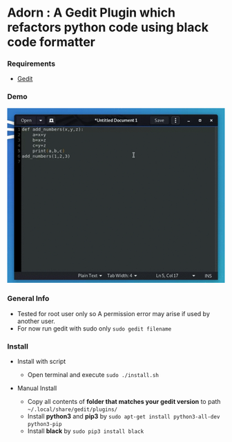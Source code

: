 # Adorn : A Gedit Plugin which refactors python code using black code formatter 


### Requirements
* [Gedit](https://wiki.gnome.org/Apps/Gedit)

### Demo

![Adorn Demo](Adorn.gif)

### General Info
 * Tested for root user only so A permission error may arise if used by another user.
 * For now run gedit with sudo only ``sudo gedit filename``


### Install
* Install with script
  * Open terminal and execute `sudo ./install.sh`
  
* Manual Install
  * Copy all contents of **folder that matches your gedit version** to path `~/.local/share/gedit/plugins/`
  * Install **python3** and **pip3** by `sudo apt-get install python3-all-dev python3-pip`
  * Install **black** by `sudo pip3 install black`


